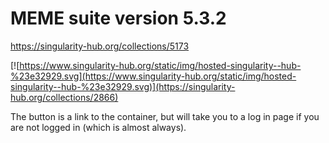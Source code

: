 # MEME suite version 5.3.2

https://singularity-hub.org/collections/5173

[![https://www.singularity-hub.org/static/img/hosted-singularity--hub-%23e32929.svg](https://www.singularity-hub.org/static/img/hosted-singularity--hub-%23e32929.svg)](https://singularity-hub.org/collections/2866)

The button is a link to the container, but will take you to a log in page if you are not logged in (which is almost always).
